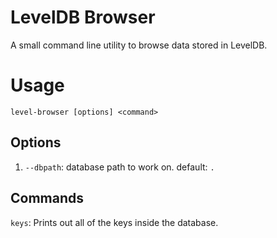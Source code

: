 # LevelDB Browser
A small command line utility to browse data stored in LevelDB.  

# Usage
`level-browser [options] <command>`  
  
## Options
1. `--dbpath`: database path to work on. default: `.`  
  
## Commands
`keys`: Prints out all of the keys inside the database.  
